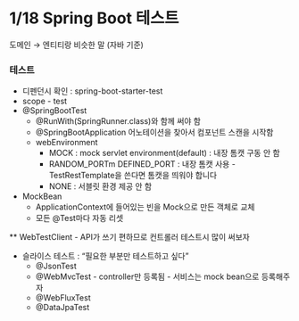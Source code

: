 # 1/18 Spring Boot 테스트

도메인 → 엔티티랑 비슷한 말 (자바 기준)

### 테스트

- 디펜던시 확인 : spring-boot-starter-test
- scope - test
- @SpringBootTest
    - @RunWith(SpringRunner.class)와 함께 써야 함
    - @SpringBootApplication 어노테이션을 찾아서 컴포넌트 스캔을 시작함
    - webEnvironment
        - MOCK : mock servlet environment(default) : 내장 톰캣 구동 안 함
        - RANDOM_PORTm DEFINED_PORT : 내장 톰캣 사용 - TestRestTemplate을 쓴다면 톰캣을 띄워야 합니다
        - NONE : 서블릿 환경 제공 안 함
- MockBean
    - ApplicationContext에 들어있는 빈을 Mock으로 만든 객체로 교체
    - 모든 @Test마다 자동 리셋

** WebTestClient - API가 쓰기 편하므로 컨트롤러 테스트시 많이 써보자

- 슬라이스 테스트 : “필요한 부분만 테스트하고 싶다”
    - @JsonTest
    - @WebMvcTest - controller만 등록됨 - 서비스는 mock bean으로 등록해주자
    - @WebFluxTest
    - @DataJpaTest